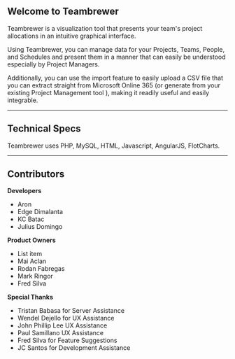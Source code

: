 Welcome to Teambrewer
-------

Teambrewer is a visualization tool that presents your team's project allocations in an intuitive graphical interface.

Using Teambrewer, you can manage data for your Projects, Teams, People, and Schedules and present them in a manner that can easily be understood especially by Project Managers.

Additionally, you can use the import feature to easily upload a CSV file that you can extract straight from Microsoft Online 365 (or generate from your existing Project Management tool ), making it readily useful and easily integrable.

----------

Technical Specs
---------------

Teambrewer uses PHP, MySQL, HTML, Javascript, AngularJS, FlotCharts.

----------

Contributors
------------

**Developers**

 - Aron
 - Edge Dimalanta
 - KC Batac
 - Julius Domingo

**Product Owners**

 - List item
 - Mai Aclan
 - Rodan Fabregas
 - Mark Ringor
 - Fred Silva

**Special Thanks**

 - Tristan Babasa for Server Assistance
 - Wendel Dejello for UX Assistance
 - John Phillip Lee UX Assistance
 - Paul Samillano UX Assistance
 - Fred Silva for Feature Suggestions
 - JC Santos for Development Assistance





